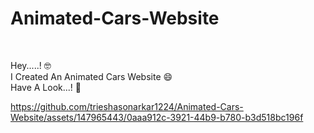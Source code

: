 # Animated-Cars-Website

<br>

Hey.....! 🤓
<br>
I Created An Animated Cars Website 😄
<br>
Have A Look...! 👀
<br>

https://github.com/trieshasonarkar1224/Animated-Cars-Website/assets/147965443/0aaa912c-3921-44b9-b780-b3d518bc196f

